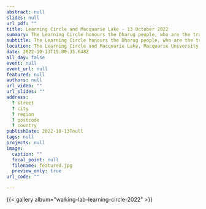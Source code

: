```yaml
---
abstract: null
slides: null
url_pdf: ""
title: Learning Circle and Macquarie Lake - 13 October 2022
summary: The Learning Circle honours the Dharug people, who are the traditional owners of Macquarie University's lands. It provides a culturally safe space for gathering and sharing knowledge, as Aboriginal and Torres Strait Islander peoples have done for tens of thousands of years.
subtitle: The Learning Circle honours the Dharug people, who are the traditional owners of Macquarie University's lands. It provides a culturally safe space for gathering and sharing knowledge, as Aboriginal and Torres Strait Islander peoples have done for tens of thousands of years.
location: The Learning Circle and Macquarie Lake, Macquarie University
date: 2022-10-13T15:00:35.648Z
all_day: false
event: null
event_url: null
featured: null
authors: null
url_video: ""
url_slides: ""
address:
  ? street
  ? city
  ? region
  ? postcode
  ? country
publishDate: 2022-10-13Tnull
tags: null
projects: null
image:
  caption: ""
  focal_point: null
  filename: featured.jpg
  preview_only: true
url_code: ""

---
```


{{< gallery album="walking-lab-learning-circle-2022" >}}
